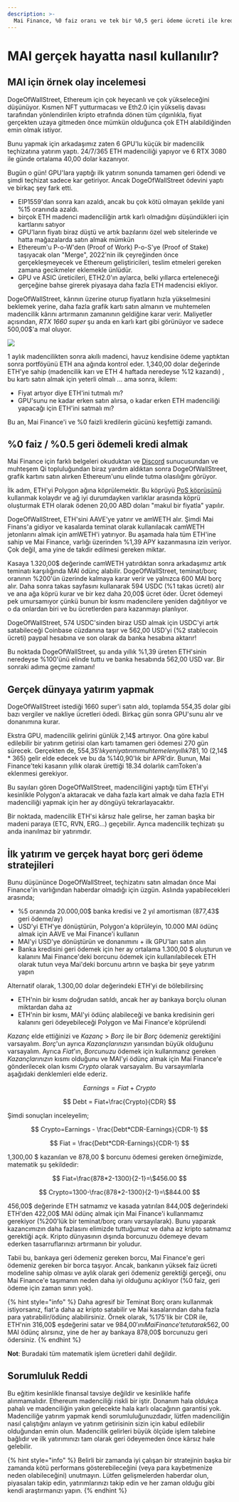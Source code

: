 ```yaml
---
description: >-
  Mai Finance, %0 faiz oranı ve tek bir %0,5 geri ödeme ücreti ile krediler önermektedir. Öneri özellikle Polygon'daki DeFi yatırımlarından yararlanmak için kullanışlıdır, ancak bunu gerçek dünyada da kullanabilirsiniz. 
---
```


# MAI gerçek hayatta nasıl kullanılır?

## MAI için örnek olay incelemesi

DogeOfWallStreet, Ethereum için çok heyecanlı ve çok yükseleceğini düşünüyor. Kısmen NFT yutturmacası ve Eth2.0 için yükseliş davası tarafından yönlendirilen kripto etrafında dönen tüm çılgınlıkla, fiyat gerçekten uzaya gitmeden önce mümkün olduğunca çok ETH alabildiğinden emin olmak istiyor.

Bunu yapmak için arkadaşımız zaten 6 GPU'lu küçük bir madencilik teçhizatına yatırım yaptı. 24/7/365 ETH madenciliği yapıyor ve 6 RTX 3080 ile günde ortalama 40,00 dolar kazanıyor.

Bugün o gün! GPU'lara yaptığı ilk yatırım sonunda tamamen geri ödendi ve şimdi teçhizat sadece kar getiriyor. Ancak DogeOfWallStreet ödevini yaptı ve birkaç şey fark etti.

* EIP1559'dan sonra karı azaldı, ancak bu çok kötü olmayan şekilde yani  %15 oranında azaldı.
* birçok ETH madenci madenciliğin artık karlı olmadığını düşündükleri için kartlarını satıyor
* GPU'ların fiyatı biraz düştü ve artık bazılarını özel web sitelerinde ve hatta mağazalarda satın almak mümkün
* Ethereum'u P-o-W'den (Proof of Work) P-o-S'ye (Proof of Stake) taşıyacak olan "Merge", 2022'nin ilk çeyreğinden önce gerçekleşmeyecek ve Ethereum geliştiricileri, teslim etmeleri gereken zamana gecikmeler eklemekle ünlüdür.
* GPU ve ASIC üreticileri, ETH2.0'ın aylarca, belki yıllarca erteleneceği gerçeğine bahse girerek piyasaya daha fazla ETH madencisi ekliyor.

DogeOfWallStreet, kârının üzerine oturup fiyatların hızla yükselmesini beklemek yerine, daha fazla grafik kartı satın almanın ve muhtemelen madencilik kârını artırmanın zamanının geldiğine karar verir. Maliyetler açısından, _RTX 1660 super_ şu anda en karlı kart gibi görünüyor ve sadece 500,00$'a mal oluyor.

![](<../.gitbook/assets/Screen Shot 2021-08-13 at 12.07.41 PM.png>)

1 aylık madencilikten sonra akıllı madenci, havuz kendisine ödeme yaptıktan sonra portföyünü ETH ana ağında kontrol eder. 1,340,00 dolar değerinde ETH'ye sahip (madencilik karı ve ETH 4 haftada neredeyse %12 kazandı) , bu kartı satın almak için yeterli olmalı ... ama sonra, ikilem:

* Fiyat artıyor diye ETH'ini tutmalı mı?
* GPU'sunu ne kadar erken satın alırsa, o kadar erken ETH madenciliği yapacağı için ETH'ini satmalı mı?

Bu an, Mai Finance'i ve %0 faizli kredilerin gücünü keşfettiği zamandı.

## %0 faiz / %0.5 geri ödemeli kredi almak

Mai Finance için farklı belgeleri okuduktan ve [Discord](https://discord.gg/mQq55j65xJ) sunucusundan ve muhteşem Qi topluluğundan biraz yardım aldıktan sonra DogeOfWallStreet, grafik kartını satın alırken Ethereum'unu elinde tutma olasılığını görüyor.

İlk adım, ETH'yi Polygon ağına köprülemektir. Bu köprüyü [PoS köprüsünü](https://wallet.matic.network/bridge) kullanmak kolaydır ve ağ iyi durumdayken varlıklar arasında köprü oluşturmak ETH olarak ödenen 20,00 ABD doları "makul bir fiyatla" yapılır.

DogeOfWallStreet, ETH'sini AAVE'ye yatırır ve amWETH alır. Şimdi Mai Finans'a gidiyor ve kasalarda teminat olarak kullanılacak camWETH jetonlarını almak için amWETH'i yatırıyor. Bu aşamada hala tüm ETH'ine sahip ve Mai Finance, varlığı üzerinden %1,39 APY kazanmasına izin veriyor. Çok değil, ama yine de takdir edilmesi gereken miktar.

Kasaya 1.320,00$ değerinde camWETH yatırdıktan sonra arkadaşımız artık teminatı karşılığında MAI ödünç alabilir. DogeOfWallStreet, teminat/borç oranının %200'ün üzerinde kalmaya karar verir ve yalnızca 600 MAI borç alır. Daha sonra takas sayfasını kullanarak 594 USDC (%1 takas ücreti) alır ve ana ağa köprü kurar ve bir kez daha 20,00$ ücret öder. Ücret ödemeyi pek umursamıyor çünkü bunun bir kısmı madencilere yeniden dağıtılıyor ve o da onlardan biri ve bu ücretlerden para kazanmayı planlıyor.

DogeOfWallStreet, 574 USDC'sinden biraz USD almak için USDC'yi artık satabileceği Coinbase cüzdanına taşır ve 562,00 USD'yi (%2 stablecoin ücreti) paypal hesabına ve son olarak da banka hesabına aktarır!

Bu noktada DogeOfWallStreet, şu anda yıllık %1,39 üreten ETH'sinin neredeyse %100'ünü elinde tuttu ve banka hesabında 562,00 USD var. Bir sonraki adıma geçme zamanı!

## Gerçek dünyaya yatırım yapmak

DogeOfWallStreet istediği 1660 super'i satın aldı, toplamda 554,35 dolar gibi bazı vergiler ve nakliye ücretleri ödedi. Birkaç gün sonra GPU'sunu alır ve donanımına kurar.

Ekstra GPU, madencilik gelirini günlük 2,14$ artırıyor. Ona göre kabul edilebilir bir yatırım getirisi olan kartı tamamen geri ödemesi 270 gün sürecek. Gerçekten de, 554,35$'lık yeni yatırımı muhtemelen yıllık 781,10$ (2,14$ \* 365) gelir elde edecek ve bu da %140,90'lık bir APR'dir. Bunun, Mai Finance'teki kasanın yıllık olarak ürettiği 18.34 dolarlık camToken'a eklenmesi gerekiyor.

Bu sayıları gören DogeOfWallStreet, madenciliğini yaptığı tüm ETH'yi kesinlikle Polygon'a aktaracak ve daha fazla kart almak ve daha fazla ETH madenciliği yapmak için her ay döngüyü tekrarlayacaktır.

Bir noktada, madencilik ETH'si kârsız hale gelirse, her zaman başka bir madeni paraya (ETC, RVN, ERG...) geçebilir. Ayrıca madencilik teçhizatı şu anda inanılmaz bir yatırımdır.

## İlk yatırım ve gerçek hayat borç geri ödeme stratejileri

Bunu düşününce DogeOfWallStreet, teçhizatını satın almadan önce Mai Finance'in varlığından haberdar olmadığı için üzgün. Aslında yapabilecekleri arasında;

* %5 oranında 20.000,00$ banka kredisi ve 2 yıl amortisman (877,43$ geri ödeme/ay)
* USD'yi ETH'ye dönüştürün, Polygon'a köprüleyin, 10.000 MAI ödünç almak için AAVE ve Mai Finance'i kullanın
* MAI'yi USD'ye dönüştürün ve donanımını + ilk GPU'ları satın alın
* Banka kredisini geri ödemek için her ay ortalama 1.300,00 $ oluşturun ve kalanını Mai Finance'deki borcunu ödemek için kullanılabilecek ETH olarak tutun veya Mai'deki borcunu artırın ve başka bir şeye yatırım yapın

Alternatif olarak, 1.300,00 dolar değerindeki ETH'yi de bölebilirsinç

* ETH'nin bir kısmı doğrudan satıldı, ancak her ay bankaya borçlu olunan miktardan daha az
* ETH'nin bir kısmı, MAI'yi ödünç alabileceği ve banka kredisinin geri kalanını geri ödeyebileceği Polygon ve Mai Finance'e köprülendi

_Kazanç_ elde ettiğinizi ve _Kazanç_ > _Borç_ ile bir _Borç_ ödemeniz gerektiğini varsayalım. _Borç_'un ayrıca _Kazançlarınızın_ yarısından büyük olduğunu varsayalım. Ayrıca _Fiat_'ın, _Borcunuzu_ ödemek için kullanmanız gereken _Kazançlarınızın_ kısmı olduğunu ve MAI'yi ödünç almak için Mai Finance'e gönderilecek olan kısmı _Crypto_ olarak varsayalım. Bu varsayımlarla aşağıdaki denklemleri elde ederiz.

$$
Earnings = Fiat + Crypto
$$

$$
Debt = Fiat+\frac{Crypto}{CDR}
$$

Şimdi sonuçları inceleyelim;

$$
Crypto=Earnings - \frac{Debt*CDR-Earnings}{CDR-1}
$$

$$
Fiat = \frac{Debt*CDR-Earnings}{CDR-1}
$$

1,300,00 $ kazanılan ve 878,00 $ borcunu ödemesi gereken örneğimizde, matematik şu şekildedir:

$$
Fiat=\frac{878*2-1300}{2-1}=\$456.00
$$

$$
Crypto=1300-\frac{878*2-1300}{2-1}=\$844.00
$$

456,00$ değerinde ETH satmamız ve kasada yatırılan 844,00$ değerindeki ETH'den 422,00$ MAI ödünç almak için Mai Finance'i kullanmamız gerekiyor (%200'lük bir teminat/borç oranı varsayılarak). Bunu yaparak kazancımızın daha fazlasını elimizde tuttuğumuz ve daha az kripto satmamız gerektiği açık. Kripto dünyasının dışında borcunuzu ödemeye devam ederken tasarruflarınızı artırmanın bir yoludur.

Tabii bu, bankaya geri ödemeniz gereken borcu, Mai Finance'e geri ödemeniz gereken bir borca ​​taşıyor. Ancak, bankanın yüksek faiz ücreti modeline sahip olması ve aylık olarak geri ödemeniz gerektiği gerçeği, onu Mai Finance'e taşımanın neden daha iyi olduğunu açıklıyor (%0 faiz, geri ödeme için zaman sınırı yok).

{% hint style="info" %}
Daha agresif bir Teminat Borç oranı kullanmak istiyorsanız, fiat'a daha az kripto satabilir ve Mai kasalarından daha fazla para yatırabilir/ödünç alabilirsiniz. Örnek olarak, %175'lik bir CDR ile, ETH'nin 316,00$ eşdeğerini satar ve 984,00$'ını Mai Finance'te tutarak 562,00$ MAI ödünç alırsınız, yine de her ay bankaya 878,00$ borcunuzu geri ödersiniz.
{% endhint %}

**Not**: Buradaki tüm matematik işlem ücretleri dahil değildir.

## Sorumluluk Reddi

Bu eğitim kesinlikle finansal tavsiye değildir ve kesinlikle hafife alınmamalıdır. Ethereum madenciliği riskli bir iştir. Donanım hala oldukça pahalı ve madenciliğin yakın gelecekte hala karlı olacağının garantisi yok. Madenciliğe yatırım yapmak kendi sorumluluğunuzdadır, lütfen madenciliğin nasıl çalıştığını anlayın ve yatırım getirisinin sizin için kabul edilebilir olduğundan emin olun. Madencilik gelirleri büyük ölçüde işlem talebine bağlıdır ve ilk yatırımınızı tam olarak geri ödeyemeden önce kârsız hale gelebilir.

{% hint style="info" %}
Belirli bir zamanda iyi çalışan bir stratejinin başka bir zamanda kötü performans gösterebileceğini (veya para kaybetmenize neden olabileceğini) unutmayın. Lütfen gelişmelerden haberdar olun, piyasaları takip edin, yatırımlarınızı takip edin ve her zaman olduğu gibi kendi araştırmanızı yapın.
{% endhint %}
